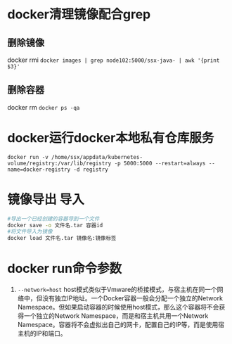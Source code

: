 # docker清理镜像配合grep
## 删除镜像
docker rmi `docker images | grep node102:5000/ssx-java- | awk '{print $3}'`

## 删除容器
docker rm `docker ps -qa`

# docker运行docker本地私有仓库服务
`docker run -v /home/ssx/appdata/kubernetes-volume/registry:/var/lib/registry -p 5000:5000 --restart=always --name=docker-registry -d registry`

# 镜像导出 导入
```sh
#导出一个已经创建的容器导到一个文件
docker save -o 文件名.tar 容器id
#将文件导入为镜像
docker load 文件名.tar 镜像名:镜像标签
```

# docker run命令参数
1. `--network=host` 
host模式类似于Vmware的桥接模式，与宿主机在同一个网络中，但没有独立IP地址。一个Docker容器一般会分配一个独立的Network Namespace。但如果启动容器的时候使用host模式，那么这个容器将不会获得一个独立的Network Namespace，而是和宿主机共用一个Network Namespace。容器将不会虚拟出自己的网卡，配置自己的IP等，而是使用宿主机的IP和端口。
